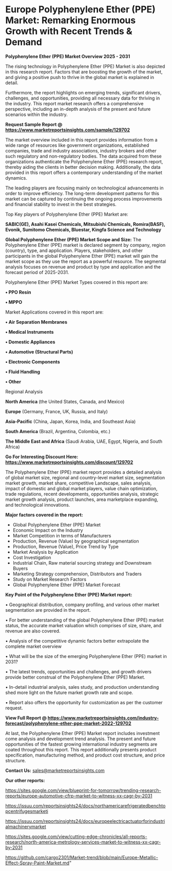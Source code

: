 # Europe Polyphenylene Ether (PPE) Market: Remarking Enormous Growth with Recent Trends & Demand

<Strong> Polyphenylene Ether (PPE) Market Overview 2025 - 2031</strong>

The rising technology in Polyphenylene Ether (PPE) Market is also depicted in this research report. Factors that are boosting the growth of the market, and giving a positive push to thrive in the global market is explained in detail.

Furthermore, the report highlights on emerging trends, significant drivers, challenges, and opportunities, providing all necessary data for thriving in the industry. This report market research offers a comprehensive perspective, including an in-depth analysis of the present and future scenarios within the industry.

<strong>Request Sample Report @ <a href=https://www.marketreportsinsights.com/sample/129702>https://www.marketreportsinsights.com/sample/129702</a></strong>

The market overview included in this report provides information from a wide range of resources like government organizations, established companies, trade and industry associations, industry brokers and other such regulatory and non-regulatory bodies. The data acquired from these organizations authenticate the Polyphenylene Ether (PPE) research report, thereby aiding the clients in better decision making. Additionally, the data provided in this report offers a contemporary understanding of the market dynamics.

The leading players are focusing mainly on technological advancements in order to improve efficiency. The long-term development patterns for this market can be captured by continuing the ongoing process improvements and financial stability to invest in the best strategies.

Top Key players of Polyphenylene Ether (PPE) Market are:

<strong>SABIC(GE), Asahi Kasei Chemicals, Mitsubishi Chemicals, Romira(BASF), Evonik, Sumitomo Chemicals, Bluestar, Kingfa Science and Technology</strong>

<strong><b>Global Polyphenylene Ether (PPE) Market Scope and Size:</b></strong>
The Polyphenylene Ether (PPE) market is declared segment by company, region (country), type, and application. Players, stakeholders, and other participants in the global Polyphenylene Ether (PPE) market will gain the market scope as they use the report as a powerful resource. The segmental analysis focuses on revenue and product by type and application and the forecast period of 2025-2031.

Polyphenylene Ether (PPE) Market Types covered in this report are:

<strong>• PPO Resin

• MPPO</strong>

Market Applications covered in this report are:

<strong>• Air Separation Membranes

• Medical Instruments

• Domestic Appliances

• Automotive (Structural Parts)

• Electronic Components

• Fluid Handling

• Other</strong> 

Regional Analysis

<strong>North America</strong> (the United States, Canada, and Mexico)

<strong>Europe</strong> (Germany, France, UK, Russia, and Italy)

<strong>Asia-Pacific</strong> (China, Japan, Korea, India, and Southeast Asia)

<strong>South America</strong> (Brazil, Argentina, Colombia, etc.)

<strong>The Middle East and Africa</strong> (Saudi Arabia, UAE, Egypt, Nigeria, and South Africa)

<strong>Go For Interesting Discount Here: <a href=https://www.marketreportsinsights.com/discount/129702>https://www.marketreportsinsights.com/discount/129702</a></strong>

The Polyphenylene Ether (PPE) market report provides a detailed analysis of global market size, regional and country-level market size, segmentation market growth, market share, competitive Landscape, sales analysis, impact of domestic and global market players, value chain optimization, trade regulations, recent developments, opportunities analysis, strategic market growth analysis, product launches, area marketplace expanding, and technological innovations.

<strong><b>Major factors covered in the report:</b></strong>
<ul>
  <li>Global Polyphenylene Ether (PPE) Market </li>
  <li>Economic Impact on the Industry</li>
  <li>Market Competition in terms of Manufacturers</li>
  <li>Production, Revenue (Value) by geographical segmentation</li>
  <li>Production, Revenue (Value), Price Trend by Type</li>
  <li>Market Analysis by Application</li>
  <li>Cost Investigation</li>
  <li>Industrial Chain, Raw material sourcing strategy and Downstream Buyers</li>
  <li>Marketing Strategy comprehension, Distributors and Traders</li>
  <li>Study on Market Research Factors</li>
  <li>Global Polyphenylene Ether (PPE) Market Forecast</li>
</ul>

<strong><b>Key Point of the Polyphenylene Ether (PPE) Market report:</b></strong>

• Geographical distribution, company profiling, and various other market segmentation are provided in the report.

• For better understanding of the global Polyphenylene Ether (PPE) market status, the accurate market valuation which comprises of size, share, and revenue are also covered.

• Analysis of the competitive dynamic factors better extrapolate the complete market overview

• What will be the size of the emerging Polyphenylene Ether (PPE) market in 2031?

• The latest trends, opportunities and challenges, and growth drivers provide better construal of the Polyphenylene Ether (PPE) Market.

• In-detail industrial analysis, sales study, and production understanding shed more light on the future market growth rate and scope.

• Report also offers the opportunity for customization as per the customer request.

<strong><b>View Full Report @ <a href=https://www.marketreportsinsights.com/industry-forecast/polyphenylene-ether-ppe-market-2022-129702>https://www.marketreportsinsights.com/industry-forecast/polyphenylene-ether-ppe-market-2022-129702</a></b></strong>


At last, the Polyphenylene Ether (PPE) Market report includes investment come analysis and development trend analysis. The present and future opportunities of the fastest growing international industry segments are coated throughout this report. This report additionally presents product specification, manufacturing method, and product cost structure, and price structure.

<strong>Contact Us:</strong>
sales@marketreportsinsights.com

<strong>Our other reports:</strong>

<a href=https://sites.google.com/view/blueprint-for-tomorrow/trending-research-reports/europe-automotive-cfrp-market-to-witness-xx-cagr-by-2031>https://sites.google.com/view/blueprint-for-tomorrow/trending-research-reports/europe-automotive-cfrp-market-to-witness-xx-cagr-by-2031</a>

<a href=https://issuu.com/reportsinsights24/docs/northamericarefrigeratedbenchtopcentrifugesmarketi>https://issuu.com/reportsinsights24/docs/northamericarefrigeratedbenchtopcentrifugesmarketi</a>

<a href=https://issuu.com/reportsinsights24/docs/europeelectricactuatorforindustrialmachinerymarket>https://issuu.com/reportsinsights24/docs/europeelectricactuatorforindustrialmachinerymarket</a>

<a href=https://sites.google.com/view/cutting-edge-chronicles/all-reports-research/north-america-metrology-services-market-to-witness-xx-cagr-by-2031>https://sites.google.com/view/cutting-edge-chronicles/all-reports-research/north-america-metrology-services-market-to-witness-xx-cagr-by-2031</a>

<a href=https://github.com/cargo2301/Market-trend/blob/main/Europe-Metallic-Effect-Spray-Paint-Market.md>https://github.com/cargo2301/Market-trend/blob/main/Europe-Metallic-Effect-Spray-Paint-Market.md</a>"
